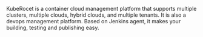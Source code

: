 KubeRocet is a container cloud management platform that supports multiple clusters, multiple clouds, hybrid clouds, and multiple tenants. It is also a devops management platform. Based on Jenkins agent, it makes your building, testing and publishing easy.

